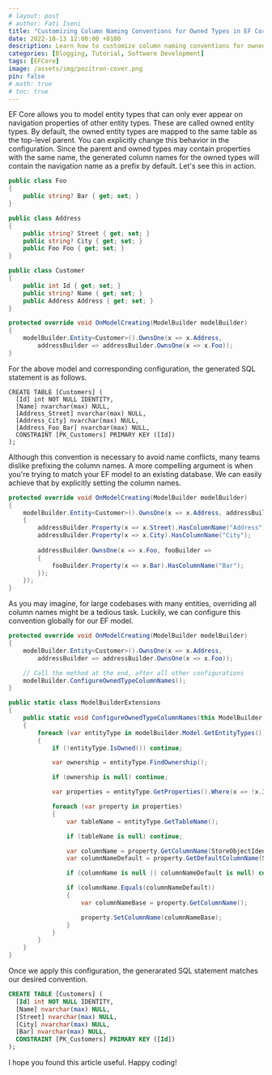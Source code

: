 ```yaml
---
# layout: post
# author: Fati Iseni
title: "Customizing Column Naming Conventions for Owned Types in EF Core"
date: 2022-10-13 12:00:00 +0100
description: Learn how to customize column naming conventions for owned types in EF Core.
categories: [Blogging, Tutorial, Software Development]
tags: [EFCore]
image: /assets/img/pozitron-cover.png
pin: false
# math: true
# toc: true
---
```

EF Core allows you to model entity types that can only ever appear on navigation properties of other entity types. These are called owned entity types. By default, the owned entity types are mapped to the same table as the top-level parent. You can explicitly change this behavior in the configuration. Since the parent and owned types may contain properties with the same name, the generated column names for the owned types will contain the navigation name as a prefix by default. Let's see this in action.

```csharp
public class Foo
{
    public string? Bar { get; set; }
}

public class Address
{
    public string? Street { get; set; }
    public string? City { get; set; }
    public Foo Foo { get; set; }
}

public class Customer
{
    public int Id { get; set; }
    public string? Name { get; set; }
    public Address Address { get; set; }
}
```

```csharp
protected override void OnModelCreating(ModelBuilder modelBuilder)
{
    modelBuilder.Entity<Customer>().OwnsOne(x => x.Address, 
        addressBuilder => addressBuilder.OwnsOne(x => x.Foo));
}
```

For the above model and corresponding configuration, the generated SQL statement is as follows.

```
CREATE TABLE [Customers] (
  [Id] int NOT NULL IDENTITY,
  [Name] nvarchar(max) NULL,
  [Address_Street] nvarchar(max) NULL,
  [Address_City] nvarchar(max) NULL,
  [Address_Foo_Bar] nvarchar(max) NULL,
  CONSTRAINT [PK_Customers] PRIMARY KEY ([Id])
);
```

Although this convention is necessary to avoid name conflicts, many teams dislike prefixing the column names. A more compelling argument is when you're trying to match your EF model to an existing database. We can easily achieve that by explicitly setting the column names.

```csharp
protected override void OnModelCreating(ModelBuilder modelBuilder)
{
    modelBuilder.Entity<Customer>().OwnsOne(x => x.Address, addressBuilder =>
    {
        addressBuilder.Property(x => x.Street).HasColumnName("Address");
        addressBuilder.Property(x => x.City).HasColumnName("City");
		
        addressBuilder.OwnsOne(x => x.Foo, fooBuilder =>
        {
            fooBuilder.Property(x => x.Bar).HasColumnName("Bar");
        });
    });
}
```

As you may imagine, for large codebases with many entities, overriding all column names might be a tedious task. Luckily, we can configure this convention globally for our EF model.

```csharp
protected override void OnModelCreating(ModelBuilder modelBuilder)
{
    modelBuilder.Entity<Customer>().OwnsOne(x => x.Address,
        addressBuilder => addressBuilder.OwnsOne(x => x.Foo));

    // Call the method at the end, after all other configurations
    modelBuilder.ConfigureOwnedTypeColumnNames();
}
```

```csharp
public static class ModelBuilderExtensions
{
    public static void ConfigureOwnedTypeColumnNames(this ModelBuilder modelBuilder)
    {
        foreach (var entityType in modelBuilder.Model.GetEntityTypes())
        {
            if (!entityType.IsOwned()) continue;

            var ownership = entityType.FindOwnership();

            if (ownership is null) continue;

            var properties = entityType.GetProperties().Where(x => !x.IsShadowProperty());

            foreach (var property in properties)
            {
                var tableName = entityType.GetTableName();

                if (tableName is null) continue;

                var columnName = property.GetColumnName(StoreObjectIdentifier.Table(tableName, null));
                var columnNameDefault = property.GetDefaultColumnName(StoreObjectIdentifier.Table(tableName, null));

                if (columnName is null || columnNameDefault is null) continue;

                if (columnName.Equals(columnNameDefault))
                {
                    var columnNameBase = property.GetColumnName();

                    property.SetColumnName(columnNameBase);
                }
            }
        }
    }
}
```

Once we apply this configuration, the generarated SQL statement matches our desired convention.

```sql
CREATE TABLE [Customers] (
  [Id] int NOT NULL IDENTITY,
  [Name] nvarchar(max) NULL,
  [Street] nvarchar(max) NULL,
  [City] nvarchar(max) NULL,
  [Bar] nvarchar(max) NULL,
  CONSTRAINT [PK_Customers] PRIMARY KEY ([Id])
);
```

I hope you found this article useful. Happy coding!
